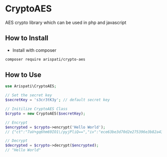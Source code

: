 # CryptoAES
AES crypto library which can be used in php and javascript

## How to Install
- Install with composer
```bash
composer require arispati/crypto-aes
```

## How to Use
```php
use Arispati\CryptoAES;

// Set the secret key
$secretKey = 's3cr3tK3y'; // default secret key

// Initilize CryptoAES Class
$crypto = new CryptoAES($secretKey);

// Encrypt
$encrypted = $crypto->encrypt('Hello World');
// {"ct":"7aV+gq6hm69IO1\/pyjPliQ==","iv":"ece63be3d70d2e275396e3b82a43f425","s":"655cc08d5bcfd469"}

// Decrypt
$decrypted = $crypto->decrypt($encrypted);
// "Hello World"
```
